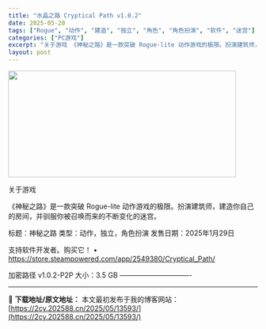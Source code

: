 ```yaml
---
title: "水晶之路 Cryptical Path v1.0.2"
date: 2025-05-20
tags: ["Rogue", "动作", "建造", "独立", "角色", "角色扮演", "软件", "迷宫"]
categories: ["PC游戏"]
excerpt: "关于游戏 《神秘之路》是一款突破 Rogue-lite 动作游戏的极限。扮演建筑师，建造你自己的房间，并驯服你被召唤而来的不断变化的迷宫。 标题：神秘之路 类型：动作，独立，角色扮演 发售日期：2025年1月29日 支持软件开发者。购买它！ • https://store.steampowered.&hellip;"
layout: post
---
```


<img class="aligncenter size-full wp-image-13576" src="https://2cy.202588.cn/wp-content/uploads/2025/05/2025052002384186.webp" alt="" width="460" height="215" />

关于游戏

《神秘之路》是一款突破 Rogue-lite 动作游戏的极限。扮演建筑师，建造你自己的房间，并驯服你被召唤而来的不断变化的迷宫。

标题：神秘之路
类型：动作，独立，角色扮演
发售日期：2025年1月29日

支持软件开发者。购买它！
• https://store.steampowered.com/app/2549380/Cryptical_Path/

加密路径 v1.0.2-P2P
大小：3.5 GB
——————————- 

---
📖 **下载地址/原文地址：** 本文最初发布于我的博客网站：[https://2cy.202588.cn/2025/05/13593/](https://2cy.202588.cn/2025/05/13593/)
